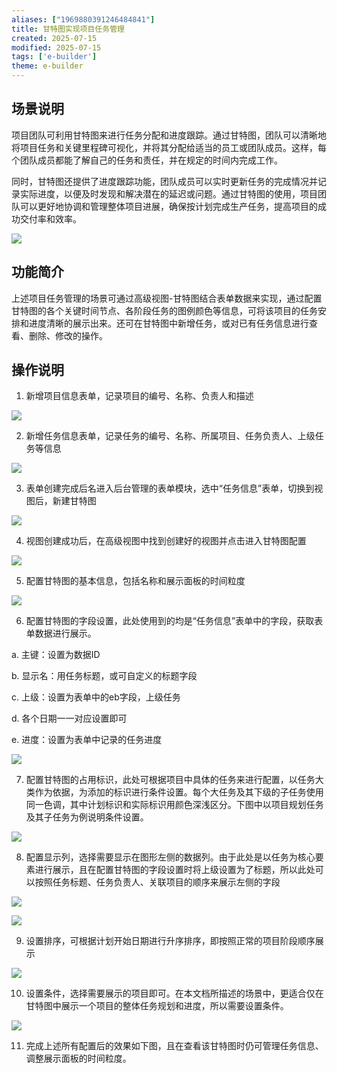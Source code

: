 ```yaml
---
aliases: ["1969880391246484841"]
title: 甘特图实现项目任务管理
created: 2025-07-15
modified: 2025-07-15
tags: ['e-builder']
theme: e-builder
---
```


## 场景说明

项目团队可利用甘特图来进行任务分配和进度跟踪。通过甘特图，团队可以清晰地将项目任务和关键里程碑可视化，并将其分配给适当的员工或团队成员。这样，每个团队成员都能了解自己的任务和责任，并在规定的时间内完成工作。

同时，甘特图还提供了进度跟踪功能，团队成员可以实时更新任务的完成情况并记录实际进度，以便及时发现和解决潜在的延迟或问题。通过甘特图的使用，项目团队可以更好地协调和管理整体项目进展，确保按计划完成生产任务，提高项目的成功交付率和效率。

![](https://myhelpdoc.oss-cn-heyuan.aliyuncs.com/mdimages/415e5db20888c64275b8e90f45940a22.jpg)

## 功能简介

上述项目任务管理的场景可通过高级视图-甘特图结合表单数据来实现，通过配置甘特图的各个关键时间节点、各阶段任务的图例颜色等信息，可将该项目的任务安排和进度清晰的展示出来。还可在甘特图中新增任务，或对已有任务信息进行查看、删除、修改的操作。

## 操作说明

1. 新增项目信息表单，记录项目的编号、名称、负责人和描述

![](https://myhelpdoc.oss-cn-heyuan.aliyuncs.com/mdimages/6e8be329c2e1d205bcdcf75ce35368df.jpg)

2. 新增任务信息表单，记录任务的编号、名称、所属项目、任务负责人、上级任务等信息

![](https://myhelpdoc.oss-cn-heyuan.aliyuncs.com/mdimages/be2aea3e67eeb53886a69ce75a53df2f.jpg)

3. 表单创建完成后名进入后台管理的表单模块，选中“任务信息”表单，切换到视图后，新建甘特图

![](https://myhelpdoc.oss-cn-heyuan.aliyuncs.com/mdimages/dd35954c8bd8e50a75c6e959a1f3b78e.jpg)

4. 视图创建成功后，在高级视图中找到创建好的视图并点击进入甘特图配置

![](https://myhelpdoc.oss-cn-heyuan.aliyuncs.com/mdimages/01ba8b5effeef1ccd34a592fa11d5e2c.jpg)

5. 配置甘特图的基本信息，包括名称和展示面板的时间粒度

![](https://myhelpdoc.oss-cn-heyuan.aliyuncs.com/mdimages/9468d3abf3ec3633d02cf532030548b2.jpg)

6. 配置甘特图的字段设置，此处使用到的均是“任务信息”表单中的字段，获取表单数据进行展示。

a. 主键：设置为数据ID

b. 显示名：用任务标题，或可自定义的标题字段

c. 上级：设置为表单中的eb字段，上级任务

d. 各个日期一一对应设置即可

e. 进度：设置为表单中记录的任务进度

![](https://myhelpdoc.oss-cn-heyuan.aliyuncs.com/mdimages/4cd0e575bd3434846cdb22c92287fd19.jpg)

7. 配置甘特图的占用标识，此处可根据项目中具体的任务来进行配置，以任务大类作为依据，为添加的标识进行条件设置。每个大任务及其下级的子任务使用同一色调，其中计划标识和实际标识用颜色深浅区分。下图中以项目规划任务及其子任务为例说明条件设置。

![](https://myhelpdoc.oss-cn-heyuan.aliyuncs.com/mdimages/d7f23201ddcc809f9616e3351bb806e9.jpg)

8. 配置显示列，选择需要显示在图形左侧的数据列。由于此处是以任务为核心要素进行展示，且在配置甘特图的字段设置时将上级设置为了标题，所以此处可以按照任务标题、任务负责人、关联项目的顺序来展示左侧的字段

![](https://myhelpdoc.oss-cn-heyuan.aliyuncs.com/mdimages/a8d7bcbf9c87d020a1ed91f2a0737d9b.jpg)

![](https://myhelpdoc.oss-cn-heyuan.aliyuncs.com/mdimages/39820855bff092780b3184d2ebf44819.jpg)

9. 设置排序，可根据计划开始日期进行升序排序，即按照正常的项目阶段顺序展示

![](https://myhelpdoc.oss-cn-heyuan.aliyuncs.com/mdimages/aedc9b4df06cb65e60914de4e64ae2ff.jpg)

10. 设置条件，选择需要展示的项目即可。在本文档所描述的场景中，更适合仅在甘特图中展示一个项目的整体任务规划和进度，所以需要设置条件。

![](https://myhelpdoc.oss-cn-heyuan.aliyuncs.com/mdimages/4320ca59c2077b370379197636d85a26.jpg)

11. 完成上述所有配置后的效果如下图，且在查看该甘特图时仍可管理任务信息、调整展示面板的时间粒度。

